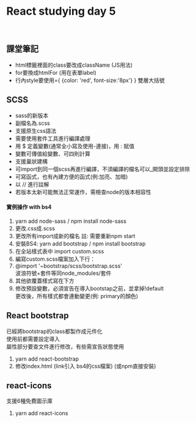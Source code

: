 # React studying day 5
</br>
  
## 課堂筆記  
- html標籤裡面的class要改成className (JS用法)
- for要換成htmlFor (用在表單label)
- 行內style要使用={ {color: 'red', font-size:'8px'} } 雙層大括號
  
## SCSS  
- sass的新版本
- 副檔名為.scss
- 支援原生css語法
- 需要使用套件工具進行編譯處理
- 用 $ 定義變數(通常全小寫及使用-連接)，用 : 賦值  
- 變數可傳值給變數、可四則計算
- 支援巢狀建構
- 可import到同一個scss再進行編譯，不須編譯的檔名可以_開頭並設定排除
- 可寫函式，也有內建方便的函式(例:加亮、加暗)
- 以 // 進行註解
- 若版本太新可能無法正常運作，需檢查node的版本相容性
  
#### 實例操作 with bs4
1. yarn add node-sass / npm install node-sass
2. 更改.css成.scss
3. 更改所有import成新的檔名 註: 需要重新npm start
4. 安裝BS4: yarn add bootstrap / npm install bootstrap
5. 在全站樣式表中 import custom.scss
6. 編寫custom.scss檔案加入下行：
7. @import '~bootstrap/scss/bootstrap.scss'  
波浪符號+套件等同node_modules/套件
8. 其他欲覆蓋樣式寫在下方
9. 修改預設變數，必須宣告在導入bootstap之前，並拿掉!default  
更改後，所有樣式都會連動變更(例: primary的顏色)

## React bootstrap
已經將bootstrap的class都製作成元件化  
使用前都需要設定導入  
屬性部分要查文件進行修改，有些需宣告狀態使用    
1. yarn add react-bootstrap
2. 修改index.html (link引入 bs4的css檔案) (或npm直接安裝)

## react-icons
支援6種免費圖示庫
1. yarn add react-icons